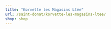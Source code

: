```yaml
---
title: "Korvette les Magasins Ltée"
url: /saint-donat/korvette-les-magasins-ltee/
shop: shop
---
```

